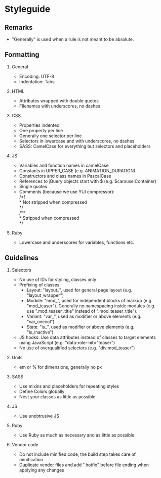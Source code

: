 Styleguide
=========

Remarks
-------

* "Generally" is used when a rule is not meant to be absolute.


Formatting
----------

1. General
	* Encoding: UTF-8
	* Indentation: Tabs

2. HTML
	* Attributes wrapped with double quotes
	* Filenames with underscores, no dashes

3. CSS
	* Properties indented
	* One property per line
	* Generally one selector per line
	* Selectors in lowercase and with underscores, no dashes
	* SASS: CamelCase for everything but selectors and placeholders

4. JS
	* Variables and function names in camelCase
	* Constants in UPPER_CASE (e.g. ANIMATION_DURATION)
	* Constructors and class names in PascalCase
	* References to jQuery objects start with $ (e.g. $carouselContainer)
	* Single quotes
	* Comments (because we use YUI compressor):  
		/\*!  
		 \* Not stripped when compressed  
		 \*/  
		/\**  
		 \* Stripped when compressed  
		 \*/

5. Ruby
	* Lowercase and underscores for variables, functions etc.


Guidelines
----------

1. Selectors
	* No use of IDs for styling, classes only
	* Prefixing of classes:
		* Layout: "layout\_", used for general page layout (e.g. "layout\_wrapper")
		* Module: "mod\_", used for independent blocks of markup (e.g. "mod\_teaser"). Generally no namespacing inside modules (e.g. use ".mod\_teaser .title" instead of ".mod\_teaser\_title").
		* Variant: "var\_", used as modifier or above elements (e.g. "var\_onecol") 
		* State: "is\_", used as modifier or above elements (e.g. "is\_inactive") 
	* JS hooks: Use data attributes instead of classes to target elements using JavaScript (e.g. "data-role-init="teaser")
	* No use of overqualified selectors (e.g. "div.mod\_teaser")

2. Units
	* em or % for dimensions, generally no px

3. SASS
	* Use mixins and placeholders for repeating styles
	* Define Colors globally
	* Nest your classes as little as possible

4. JS
	* Use unobtrusive JS

5. Ruby
	* Use Ruby as much as necessary and as little as possible

6. Vendor code
	* Do not include minified code, the build step takes care of minification
	* Duplicate vendor files and add ".hotfix" before file ending when applying any changes
